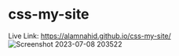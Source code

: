 ﻿# css-my-site

 Live Link: https://alamnahid.github.io/css-my-site/
![Screenshot 2023-07-08 203522](https://github.com/alamnahid/css-my-site/assets/138557372/b1af7845-abc3-4e52-8eba-0a5398922a64)
